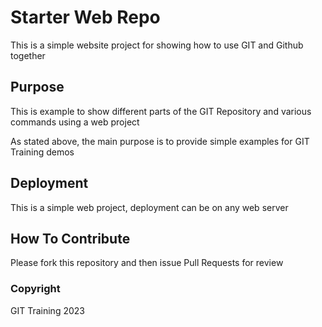 # Starter Web Repo

This is a simple website project for showing how to use GIT
and Github together

## Purpose

This is example to show different parts of the GIT Repository
and various commands using a web project

As stated above, the main purpose is to provide simple examples
for GIT Training demos


## Deployment

This is a simple web project, deployment can be on any web server

## How To Contribute

Please fork this repository and then issue Pull Requests for review

### Copyright

GIT Training 2023

